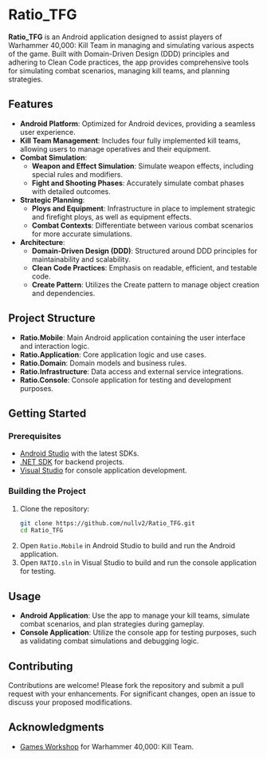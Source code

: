 # Ratio_TFG

**Ratio_TFG** is an Android application designed to assist players of Warhammer 40,000: Kill Team in managing and simulating various aspects of the game. Built with Domain-Driven Design (DDD) principles and adhering to Clean Code practices, the app provides comprehensive tools for simulating combat scenarios, managing kill teams, and planning strategies.

## Features

- **Android Platform**: Optimized for Android devices, providing a seamless user experience.
- **Kill Team Management**: Includes four fully implemented kill teams, allowing users to manage operatives and their equipment.
- **Combat Simulation**:
  - **Weapon and Effect Simulation**: Simulate weapon effects, including special rules and modifiers.
  - **Fight and Shooting Phases**: Accurately simulate combat phases with detailed outcomes.
- **Strategic Planning**:
  - **Ploys and Equipment**: Infrastructure in place to implement strategic and firefight ploys, as well as equipment effects.
  - **Combat Contexts**: Differentiate between various combat scenarios for more accurate simulations.
- **Architecture**:
  - **Domain-Driven Design (DDD)**: Structured around DDD principles for maintainability and scalability.
  - **Clean Code Practices**: Emphasis on readable, efficient, and testable code.
  - **Create Pattern**: Utilizes the Create pattern to manage object creation and dependencies.

## Project Structure

- **Ratio.Mobile**: Main Android application containing the user interface and interaction logic.
- **Ratio.Application**: Core application logic and use cases.
- **Ratio.Domain**: Domain models and business rules.
- **Ratio.Infrastructure**: Data access and external service integrations.
- **Ratio.Console**: Console application for testing and development purposes.

## Getting Started

### Prerequisites

- [Android Studio](https://developer.android.com/studio) with the latest SDKs.
- [.NET SDK](https://dotnet.microsoft.com/download) for backend projects.
- [Visual Studio](https://visualstudio.microsoft.com/) for console application development.

### Building the Project

1. Clone the repository:
   ```bash
   git clone https://github.com/nullv2/Ratio_TFG.git
   cd Ratio_TFG
   ```
2. Open `Ratio.Mobile` in Android Studio to build and run the Android application.
3. Open `RATIO.sln` in Visual Studio to build and run the console application for testing.

## Usage

- **Android Application**: Use the app to manage your kill teams, simulate combat scenarios, and plan strategies during gameplay.
- **Console Application**: Utilize the console app for testing purposes, such as validating combat simulations and debugging logic.

## Contributing

Contributions are welcome! Please fork the repository and submit a pull request with your enhancements. For significant changes, open an issue to discuss your proposed modifications.

## Acknowledgments

- [Games Workshop](https://www.games-workshop.com/) for Warhammer 40,000: Kill Team.
